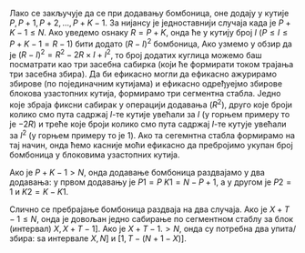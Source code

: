 ﻿Лако се закључује да се при додавању бомбоница, оне додају у кутије $P, P+1, P+2, ..., P+K-1$. За нијансу је једноставнији случаја када је  $P+K-1\leq N$. Ако уведемо оѕнаку $R=P+K$, онда ће у кутију број $I$ ($P\leq I\leq P+K-1=R-1$) бити додато $(R-I)^2$ бомбоница, Ако узмемо у обзир да је $(R-I)^2 = R^2 - 2R\times I + I^2$, то број додатих куглица можемо баш посматрати као три засебна сабирка (који ће формирати током трајања три засебна збира). Да би ефикасно могли да ефикасно ажурирамо збирове (по појединачним кутијама) и ефикасно одређуејмо збирове блокова узастопних кутија, формирамо три сегментна стабла. Једно које збраја фиксни сабирак у операцији додавања ($R^2$), друго које броји колико смо пута садржај $I$-те кутије увећали за $I$ (у горњем примеру то је $-2R$) и треће које броји колико смо пута садржај $I$-те кутује увећали за $I^2$ (у горњем примеру то је $1$). Ако та сегемнтна стабла формирамо на тај начин, онда ћемо касније моћи ефикасно да пребројимо укупан број бомбоница у блоковима узастопних кутија. 

Ако је  $P+K-1> N$, онда додавање бомбоница раздвајамо у два додавања: у првом додавању је $P1=P$ $K1=N-P+1$, а у другом је $P2 = 1$ и $K2=K-K1$.

Слично се пребрајање бомбоница раздваја на два случаја. Ако је $X+T-1\leq N$, онда је довољан једно сабирање по сегментном стаблу за блок (интервал) $X,X+T-1]$. Ако је $X+T-1.>N$, онда су потребна два упита/збира: ѕа интервале $X, N]$ и $[1,T-(N+1-X)]$.